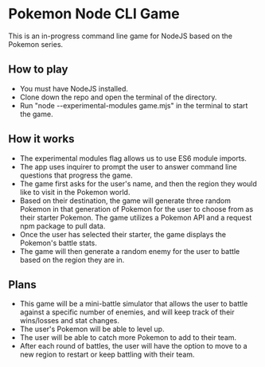 # Pokemon Node CLI Game

This is an in-progress command line game for NodeJS based on the Pokemon series. 

## How to play
* You must have NodeJS installed.
* Clone down the repo and open the terminal of the directory.
* Run "node --experimental-modules game.mjs" in the terminal to start the game. 

## How it works
* The experimental modules flag allows us to use ES6 module imports.
* The app uses inquirer to prompt the user to answer command line questions that progress the game. 
* The game first asks for the user's name, and then the region they would like to visit in the Pokemon world.
* Based on their destination, the game will generate three random Pokemon in that generation of Pokemon for the user to choose from as their starter Pokemon. The game utilizes a Pokemon API and a request npm package to pull data.
* Once the user has selected their starter, the game displays the Pokemon's battle stats.
* The game will then generate a random enemy for the user to battle based on the region they are in.

## Plans
* This game will be a mini-battle simulator that allows the user to battle against a specific number of enemies, and will keep track of their wins/losses and stat changes.
* The user's Pokemon will be able to level up.
* The user will be able to catch more Pokemon to add to their team.
* After each round of battles, the user will have the option to move to a new region to restart or keep battling with their team.